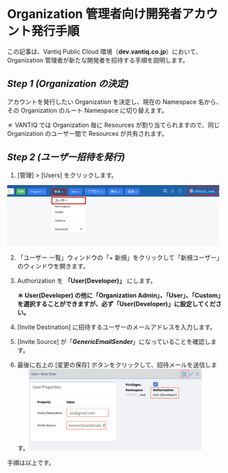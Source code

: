 # **Organization 管理者向け開発者アカウント発行手順**
この記事は、Vantiq Public Cloud 環境（__dev.vantiq.co.jp__）において、Organization 管理者が新たな開発者を招待する手順を説明します。  
## ***Step 1 (Organization の決定)***

アカウントを発行したい Organization を決定し、現在の Namespace 名から、その Organization のルート Namespace に切り替えます。

＊ VANTIQ では Organization 毎に Resources が割り当てられますので、同じ Organization のユーザー間で Resources が共有されます。

## ***Step 2 (ユーザー招待を発行)***

1. [管理] > [Users] をクリックします。

<img src="../../imgs/00_Prep2/image1.png" style="width:5.15055in;height:1.47006in" />

2. 「ユーザー 一覧」ウィンドウの「+ 新規」をクリックして「新規ユーザー」のウィンドウを開きます。

3. Authorization を **「User(Developer)」** にします。

   **＊ User(Developer) の他に「Organization Admin」、「User」、「Custom」を選択することができますが、必ず「User(Developer)」に設定してください。**

4. [Invite Destination] に招待するユーザーのメールアドレスを入力します。

5. [Invite Source] が「***GenericEmailSender***」になっていることを確認します。

6. 最後に右上の [変更の保存] ボタンをクリックして、招待メールを送信します。<img src="../../imgs/00_Prep2/image2.png" style="width:4.19192in;height:1.98152in" />

手順は以上です。
